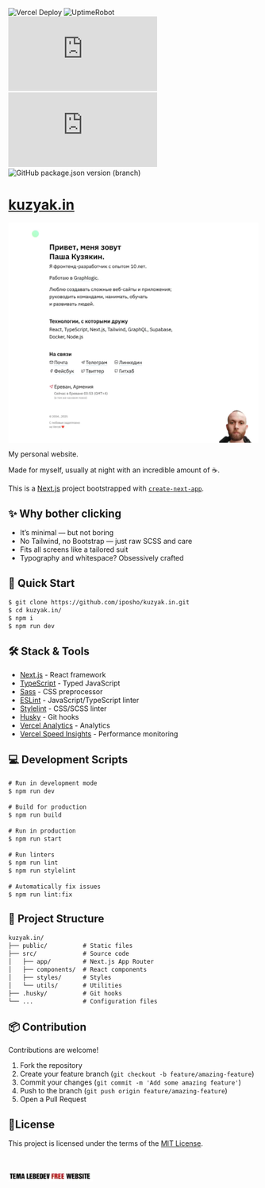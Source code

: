 ![Vercel Deploy](https://therealsujitk-vercel-badge.vercel.app/?app=kuzyakin)
![UptimeRobot](https://img.shields.io/uptimerobot/ratio/7/m791492049-6dbfea544e7e89bf7b42eae3)
![GitHub code size in bytes](https://img.shields.io/github/languages/code-size/iposho/kuzyak.in)
![GitHub last commit (by committer)](https://img.shields.io/github/last-commit/iposho/kuzyak.in)
![GitHub package.json version (branch)](https://img.shields.io/github/package-json/v/iposho/kuzyak.in/main)


# <a href="https://kuzyak.in">kuzyak.in</a>

<a href="https://kuzyak.in"><img src="./preview.webp" alt="kuzyak.in preview" align="center"></a>

My personal website.

Made for myself, usually at night with an incredible amount of ☕.

This is a [Next.js](https://nextjs.org/) project bootstrapped with [`create-next-app`](https://github.com/vercel/next.js/tree/canary/packages/create-next-app).

## ✨ Why bother clicking

- It’s minimal — but not boring
- No Tailwind, no Bootstrap — just raw SCSS and care
- Fits all screens like a tailored suit
- Typography and whitespace? Obsessively crafted

## 🚀 Quick Start

```shell
$ git clone https://github.com/iposho/kuzyak.in.git
$ cd kuzyak.in/
$ npm i
$ npm run dev
```

## 🛠️ Stack & Tools

- [Next.js](https://nextjs.org/) - React framework
- [TypeScript](https://www.typescriptlang.org/) - Typed JavaScript
- [Sass](https://sass-lang.com/) - CSS preprocessor
- [ESLint](https://eslint.org/) - JavaScript/TypeScript linter
- [Stylelint](https://stylelint.io/) - CSS/SCSS linter
- [Husky](https://typicode.github.io/husky/) - Git hooks
- [Vercel Analytics](https://vercel.com/analytics) - Analytics
- [Vercel Speed Insights](https://vercel.com/speed-insights) - Performance monitoring

## 💻 Development Scripts

```shell
# Run in development mode
$ npm run dev

# Build for production
$ npm run build

# Run in production
$ npm run start

# Run linters
$ npm run lint
$ npm run stylelint

# Automatically fix issues
$ npm run lint:fix
```

## 📂 Project Structure

```
kuzyak.in/
├── public/          # Static files
├── src/             # Source code
│   ├── app/         # Next.js App Router
│   ├── components/  # React components
│   ├── styles/      # Styles
│   └── utils/       # Utilities
├── .husky/          # Git hooks
└── ...              # Configuration files
```

## 📦 Contribution
Contributions are welcome!

1. Fork the repository
2. Create your feature branch (`git checkout -b feature/amazing-feature`)
3. Commit your changes (`git commit -m 'Add some amazing feature'`)
4. Push to the branch (`git push origin feature/amazing-feature`)
5. Open a Pull Request

## 📝License

This project is licensed under the terms of the [MIT License](LICENSE).

<br/><br/>
<a href="https://web.archive.org/web/20010406054522/http://mir.glasnet.ru/~awicon/">
    <img src="public/images/awicons/temafree.webp" alt="temafree" width="170">
</a>
